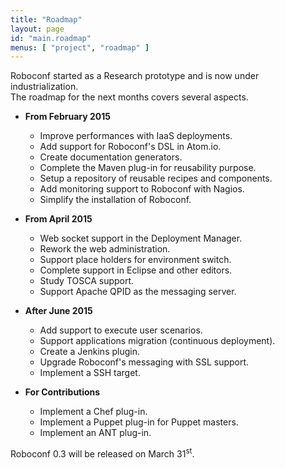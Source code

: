 ```yaml
---
title: "Roadmap"
layout: page
id: "main.roadmap"
menus: [ "project", "roadmap" ]
---
```


Roboconf started as a Research prototype and is now under industrialization.  
The roadmap for the next months covers several aspects.


* **From February 2015**

	* Improve performances with IaaS deployments. &nbsp; <span class="glyphicon glyphicon-ok"></span>
	* Add support for Roboconf's DSL in Atom.io. &nbsp; <span class="glyphicon glyphicon-ok"></span>
	* Create documentation generators. &nbsp; <span class="glyphicon glyphicon-ok"></span>
	* Complete the Maven plug-in for reusability purpose.
	* Setup a repository of reusable recipes and components.
	* Add monitoring support to Roboconf with Nagios.
	* Simplify the installation of Roboconf.
	
* **From April 2015**

	* Web socket support in the Deployment Manager.
	* Rework the web administration.
	* Support place holders for environment switch.
	* Complete support in Eclipse and other editors.
	* Study TOSCA support.
	* Support Apache QPID as the messaging server.
		
* **After June 2015**

	* Add support to execute user scenarios.	
	* Support applications migration (continuous deployment).
	* Create a Jenkins plugin.
	* Upgrade Roboconf's messaging with SSL support.
	* Implement a SSH target.

* **For Contributions**

    * Implement a Chef plug-in.
    * Implement a Puppet plug-in for Puppet masters.
    * Implement an ANT plug-in.

Roboconf 0.3 will be released on March 31<sup>st</sup>.
